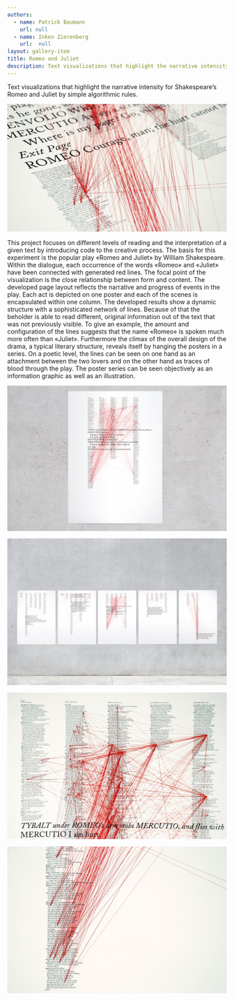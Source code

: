 ```yaml
---
authors:
  - name: Patrick Baumann
    url: null
  - name: Inken Zierenberg
    url:  null
layout: gallery-item
title: Romeo and Juliet
description: Text visualizations that highlight the narrative intensity for Shakespeare’s Romeo and Juliet by simple algorithmic rules.
---
```


Text visualizations that highlight the narrative intensity for Shakespeare’s Romeo and Juliet by simple algorithmic rules.

![](./images/DSC_0086-e1395762279150.jpg)

This project focuses on different levels of reading and the interpretation of a given text by introducing code to the creative process. The basis for this experiment is the popular play «Romeo and Juliet» by William Shakespeare. Within the dialogue, each occurrence of the words «Romeo» and «Juliet» have been connected with generated red lines. The focal point of the visualization is the close relationship between form and content. The developed page layout reflects the narrative and progress of events in the play. Each act is depicted on one poster and each of the scenes is encapsulated within one column. The developed results show a dynamic structure with a sophisticated network of lines. Because of that the beholder is able to read different, original information out of the text that was not previously visible. To give an example, the amount and configuration of the lines suggests that the name «Romeo» is spoken much more often than «Juliet». Furthermore the climax of the overall design of the drama, a typical literary structure, reveals itself by hanging the posters in a series. On a poetic level, the lines can be seen on one hand as an attachment between the two lovers and on the other hand as traces of blood through the play. The poster series can be seen objectively as an information graphic as well as an illustration.

![](./images/poster_akt-3_-600x398.jpg)

![](./images/r+j_basil_serie_180513-600x401.jpg)

![](./images/DSC_0088-600x401.jpg)

![](./images/DSC_0073-600x401.jpg)